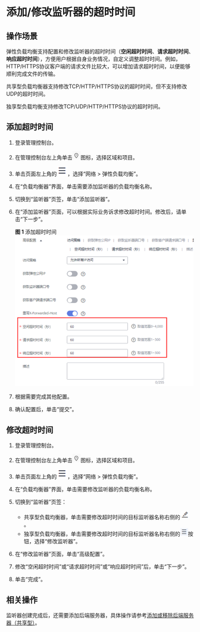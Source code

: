 # 添加/修改监听器的超时时间<a name="elb_ug_jt_0014"></a>

## 操作场景<a name="section18950295143553"></a>

弹性负载均衡支持配置和修改监听器的超时时间（**空闲超时时间**、**请求超时时间**、**响应超时时间**），方便用户根据自身业务情况，自定义调整超时时间。例如，HTTP/HTTPS协议客户端的请求文件比较大，可以增加请求超时时间，以便能够顺利完成文件的传输。

共享型负载均衡器支持修改TCP/HTTP/HTTPS协议的超时时间，但不支持修改UDP的超时时间。

独享型负载均衡支持修改TCP/UDP/HTTP/HTTPS协议的超时时间。

## 添加超时时间<a name="section117173315403"></a>

1.  登录管理控制台。
2.  在管理控制台左上角单击![](figures/icon-region.png)图标，选择区域和项目。
3.  单击页面左上角的![](figures/icon-position.png)，选择“网络 \> 弹性负载均衡”。
4.  在“负载均衡器”界面，单击需要添加监听器的负载均衡名称。
5.  切换到“监听器”页签，单击“添加监听器”。
6.  在“添加监听器”页面，可以根据实际业务诉求修改超时时间。修改后，请单击“下一步”。

    **图 1**  添加超时时间<a name="fig980474211387"></a>  
    ![](figures/添加超时时间.png "添加超时时间")


1.  根据需要完成其他配置。
2.  确认配置后，单击“提交”。

## 修改超时时间<a name="section564617427424"></a>

1.  登录管理控制台。
2.  在管理控制台左上角单击![](figures/icon-region.png)图标，选择区域和项目。
3.  单击页面左上角的![](figures/icon-position.png)，选择“网络 \> 弹性负载均衡”。
4.  在“负载均衡器”界面，单击需要修改监听器的负载均衡名称。
5.  切换到“监听器”页签：
    -   共享型负载均衡器，单击需要修改超时时间的目标监听器名称右侧的![](figures/icon-edit-0.png)。
    -   独享型负载均衡器，单击需要修改超时时间的目标监听器名称右侧的![](figures/zh-cn_image_0000001200336512.png)按钮，选择“修改监听器”。

6.  在“修改监听器”页面，单击“高级配置”。
7.  修改“空闲超时时间”或“请求超时时间”或“响应超时时间”后，单击“下一步”。
8.  单击“完成”。

## 相关操作<a name="section20650124633415"></a>

监听器创建完成后，还需要添加后端服务器，具体操作请参考[添加或移除后端服务器（共享型）](添加或移除后端服务器（共享型）.md)。

